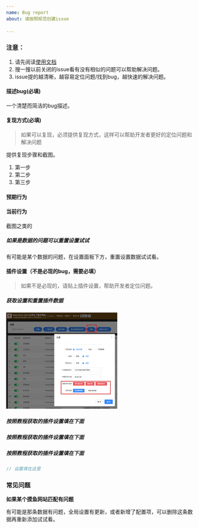 ```yaml
---
name: Bug report
about: 请按照规范创建issue

---
```


### 注意： 

1. 请先阅读[使用文档](https://github.com/OBKoro1/stop-mess-around/wiki/%E5%BF%AB%E9%80%9F%E4%B8%8A%E6%89%8B%E4%BB%A5%E5%8F%8A%E4%BD%BF%E7%94%A8%E8%AF%B4%E6%98%8E)
2. 搜一搜以前关闭的issue看有没有相似的问题可以帮助解决问题。
3. issue提的越清晰，越容易定位问题/找到bug，越快速的解决问题。

#### 描述bug(必填)

一个清楚而简洁的bug描述。

#### 复现方式(必填)
> 如果可以复现，必须提供复现方式，这样可以帮助开发者更好的定位问题和解决问题

提供复现步骤和截图。

1. 第一步
2. 第二步
3. 第三步


#### 预期行为

#### 当前行为

截图之类的

##### 如果是数据的问题可以重置设置试试

有可能是某个数据的问题，在设置面板下方，重置设置数据试试看。

#### 插件设置（不是必现的bug，需要必填） 
> 如果不是必现的，请贴上插件设置，帮助开发者定位问题。

##### 获取设置和重置插件数据

<img src="https://github.com/OBKoro1/stop-mess-around/raw/dev/static/feat/getData.jpeg" alt="赞助" width="300px"/>

##### 按照教程获取的插件设置填在下面
##### 按照教程获取的插件设置填在下面
##### 按照教程获取的插件设置填在下面

```js
// 设置填在这里
```
### 常见问题

**如果某个摸鱼网站匹配有问题**

有可能是那条数据有问题，全局设置有更新，或者新增了配置项，可以删除这条数据再重新添加试试看。
